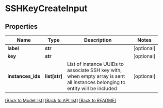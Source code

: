 # SSHKeyCreateInput


## Properties
Name | Type | Description | Notes
------------ | ------------- | ------------- | -------------
**label** | **str** |  | [optional] 
**key** | **str** |  | [optional] 
**instances_ids** | **list[str]** | List of instance UUIDs to associate SSH key with, when empty array is sent all instances belonging       to entity will be included | [optional] 

[[Back to Model list]](../README.md#documentation-for-models) [[Back to API list]](../README.md#documentation-for-api-endpoints) [[Back to README]](../README.md)


